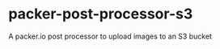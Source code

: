 packer-post-processor-s3
========================

A packer.io post processor to upload images to an S3 bucket
